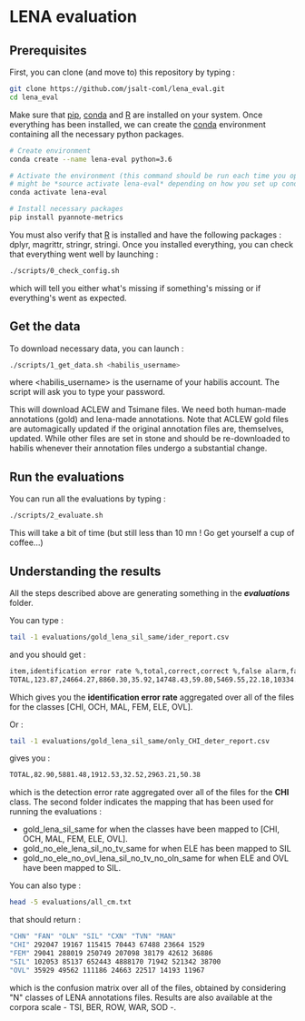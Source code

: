 # LENA evaluation

## Prerequisites

First, you can clone (and move to) this repository by typing :

```bash
git clone https://github.com/jsalt-coml/lena_eval.git
cd lena_eval
```

Make sure that [pip](https://pypi.org/project/pip/), [conda](https://docs.conda.io/en/latest/) and [R](https://www.r-project.org/) are installed on your system.
Once everything has been installed, we can create the [conda](https://docs.conda.io/en/latest/) environment containing all the necessary python packages.

```bash
# Create environment
conda create --name lena-eval python=3.6

# Activate the environment (this command should be run each time you open a new terminal !)
# might be *source activate lena-eval* depending on how you set up conda
conda activate lena-eval

# Install necessary packages
pip install pyannote-metrics
```

You must also verify that [R](https://www.r-project.org/) is installed and have the following packages : dplyr, magrittr, stringr, stringi.
Once you installed everything, you can check that everything went well by launching :

```bash
./scripts/0_check_config.sh
```

which will tell you either what's missing if something's missing or if everything's went as expected.

## Get the data

To download necessary data, you can launch :

```bash
./scripts/1_get_data.sh <habilis_username>
```

where <habilis_username> is the username of your habilis account. 
The script will ask you to type your password.

This will download ACLEW and Tsimane files. 
We need both human-made annotations (gold) and lena-made annotations.
Note that ACLEW gold files are automagically updated if the original annotation files are, themselves, updated.
While other files are set in stone and should be re-downloaded to habilis whenever their annotation files undergo a substantial change. 

## Run the evaluations

You can run all the evaluations by typing :

```bash
./scripts/2_evaluate.sh
```

This will take a bit of time (but still less than 10 mn ! Go get yourself a cup of coffee...)

## Understanding the results

All the steps described above are generating something in the _**evaluations**_ folder.

You can type : 

```bash
tail -1 evaluations/gold_lena_sil_same/ider_report.csv
```

and you should get :

```bash
item,identification error rate %,total,correct,correct %,false alarm,false alarm %,missed detection,missed detection %,confusion,confusion %
TOTAL,123.87,24664.27,8860.30,35.92,14748.43,59.80,5469.55,22.18,10334.42,41.90
```

Which gives you the **identification error rate** aggregated over all of the files for the classes [CHI, OCH, MAL, FEM, ELE, OVL].

Or : 

```bash
tail -1 evaluations/gold_lena_sil_same/only_CHI_deter_report.csv
```

gives you :

```bash
TOTAL,82.90,5881.48,1912.53,32.52,2963.21,50.38
```

which is the detection error rate aggregated over all of the files for the **CHI** class.
The second folder indicates the mapping that has been used for running the evaluations :

- gold_lena_sil_same for when the classes have been mapped to [CHI, OCH, MAL, FEM, ELE, OVL].
- gold_no_ele_lena_sil_no_tv_same for when ELE has been mapped to SIL
- gold_no_ele_no_ovl_lena_sil_no_tv_no_oln_same for when ELE and OVL have been mapped to SIL.

You can also type :

```bash
head -5 evaluations/all_cm.txt
```

that should return :

```bash
"CHN" "FAN" "OLN" "SIL" "CXN" "TVN" "MAN"
"CHI" 292047 19167 115415 70443 67488 23664 1529
"FEM" 29041 288019 250749 207098 38179 42612 36886
"SIL" 102053 85137 652443 4888170 71942 521342 38700
"OVL" 35929 49562 111186 24663 22517 14193 11967
```

which is the confusion matrix over all of the files, obtained by considering "N" classes of LENA annotations files.
Results are also available at the corpora scale - TSI, BER, ROW, WAR, SOD -.
